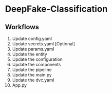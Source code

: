 # DeepFake-Classification

## Workflows

1. Update config.yaml
2. Update secrets.yaml [Optional]
3. Update params.yaml
4. Update the entity
5. Update the configuration
6. Update the components
7. Update the pipeline
8. Update the main.py
9. Update the dvc.yaml
10. App.py
